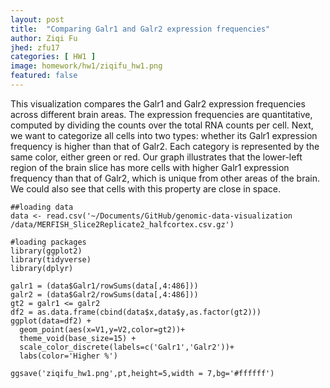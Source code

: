 ```yaml
---
layout: post
title:  "Comparing Galr1 and Galr2 expression frequencies"
author: Ziqi Fu
jhed: zfu17
categories: [ HW1 ]
image: homework/hw1/ziqifu_hw1.png
featured: false
---
```


This visualization compares the Galr1 and Galr2 expression frequencies across different brain areas. The expression frequencies are quantitative, computed by dividing the counts over the total RNA counts per cell. Next, we want to categorize all cells into two types: whether its Galr1 expression frequency is higher than that of Galr2. Each category is represented by the same color, either green or red. Our graph illustrates that the lower-left region of the brain slice has more cells with higher Galr1 expression frequency than that of Galr2, which is unique from other areas of the brain. We could also see that cells with this property are close in space.

```{r}
##loading data
data <- read.csv('~/Documents/GitHub/genomic-data-visualization /data/MERFISH_Slice2Replicate2_halfcortex.csv.gz')

#loading packages
library(ggplot2)
library(tidyverse)
library(dplyr)

galr1 = (data$Galr1/rowSums(data[,4:486]))
galr2 = (data$Galr2/rowSums(data[,4:486]))
gt2 = galr1 <= galr2
df2 = as.data.frame(cbind(data$x,data$y,as.factor(gt2)))
ggplot(data=df2) +
  geom_point(aes(x=V1,y=V2,color=gt2))+
  theme_void(base_size=15) +
  scale_color_discrete(labels=c('Galr1','Galr2'))+
  labs(color='Higher %')

ggsave('ziqifu_hw1.png',pt,height=5,width = 7,bg='#ffffff')
```
